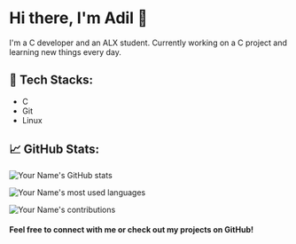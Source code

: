 # Hi there, I'm Adil 👋

I'm a C developer and an ALX student. Currently working on a C project and learning new things every day. 

## 🚀 Tech Stacks:

- C
- Git
- Linux

## 📈 GitHub Stats:

![Your Name's GitHub stats](https://github-readme-stats.vercel.app/api?username=adilma53&show_icons=true&theme=dark)

![Your Name's most used languages](https://github-readme-stats.vercel.app/api/top-langs/?username=adilma53&layout=compact&hide_border=true&langs_count=8&card_width=445&hide=html,css&theme=dark)

![Your Name's contributions](https://github-readme-streak-stats.herokuapp.com/?user=adilma53&theme=dark)


#### Feel free to connect with me or check out my projects on GitHub!
